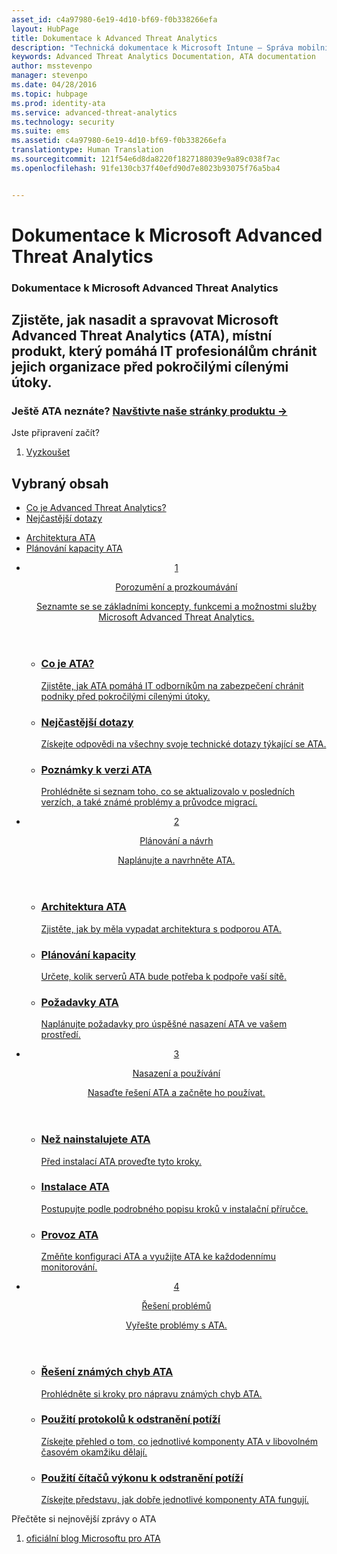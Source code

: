 ```yaml
---
asset_id: c4a97980-6e19-4d10-bf69-f0b338266efa
layout: HubPage
title: Dokumentace k Advanced Threat Analytics
description: "Technická dokumentace k Microsoft Intune – Správa mobilních zařízení a aplikací"
keywords: Advanced Threat Analytics Documentation, ATA documentation
author: msstevenpo
manager: stevenpo
ms.date: 04/28/2016
ms.topic: hubpage
ms.prod: identity-ata
ms.service: advanced-threat-analytics
ms.technology: security
ms.suite: ems
ms.assetid: c4a97980-6e19-4d10-bf69-f0b338266efa
translationtype: Human Translation
ms.sourcegitcommit: 121f54e6d8da8220f1827188039e9a89c038f7ac
ms.openlocfilehash: 91fe130cb37f40efd90d7e8023b93075f76a5ba4


---
```

# Dokumentace k Microsoft Advanced Threat Analytics
<article id="main">
    <section id="hero-content">
      <h1>Dokumentace k Microsoft Advanced Threat Analytics</h1>
      <h2>Zjistěte, jak nasadit a spravovat Microsoft Advanced Threat Analytics (ATA), místní produkt, který pomáhá IT profesionálům chránit jejich organizace před pokročilými cílenými útoky.</h2>
      <h3>Ještě ATA neznáte? <a href="http://go.microsoft.com/fwlink/?LinkId=816859" target="_blank">Navštivte naše stránky produktu &rarr;</a></h3>
    </section>
    <aside class="alert section-border">
      <p>Jste připravení začít?</p>
      <ol class="action-list">
        <li><a href="https://www.microsoft.com/evalcenter/evaluate-microsoft-advanced-threat-analytics" target="_blank" class="button-bordered button-translucent">Vyzkoušet</a></li>
      </ol>
    </aside>
    <section id="featured" class="container">
      <h2 class="section-heading"><span class="icon icon-warning"></span> Vybraný obsah</h2>
      <div class="features row">
        <ul class="column column-half">
          <li><a href="/advanced-threat-analytics/understand-explore/what-is-ata">Co je Advanced Threat Analytics?</a></li>
          <li><a href="/advanced-threat-analytics/understand-explore/ata-technical-faq">Nejčastější dotazy</a></li>
        </ul>
        <ul class="column column-half">
          <li><a href="/advanced-threat-analytics/plan-design/ata-architecture">Architektura ATA</a></li>
          <li><a href="/advanced-threat-analytics/plan-design/ata-capacity-planning">Plánování kapacity ATA</a></li>        </ul>
      </div>
    </section>
    <div id="journeys">
      <section class="container">
        <ul class="journeys-list">
          <li class="journey-step">
            <header class="journey-step-header row">
              <a href="/advanced-threat-analytics/understand-explore/what-is-ata">
                <div class="title column-third">
                  <span class="step-number">1</span>
                  <p>Porozumění a prozkoumávání</p>
                </div>
                <p class="description column-two-thirds">Seznamte se se základními koncepty, funkcemi a možnostmi služby Microsoft Advanced Threat Analytics.
                </p>
              </a>
            </header>
            <section class="journey-step-elements content">
              <ul class="row">
                <li class="column-third">
                  <a href="/advanced-threat-analytics/understand-explore/what-is-ata">
                    <h3>Co je ATA?</h3>
                    <p>Zjistěte, jak ATA pomáhá IT odborníkům na zabezpečení chránit podniky před pokročilými cílenými útoky.</p>
                  </a>
                </li>
                <li class="column-third">
                  <a href="/advanced-threat-analytics/understand-explore/ata-technical-faq">
                    <h3>Nejčastější dotazy</h3>
                    <p>Získejte odpovědi na všechny svoje technické dotazy týkající se ATA.</p>
                  </a>
                </li>
                <li class="column-third">
                  <a href="/advanced-threat-analytics/understand-explore/ata-release-notes">
                    <h3>Poznámky k verzi ATA</h3>
                    <p>Prohlédněte si seznam toho, co se aktualizovalo v posledních verzích, a také známé problémy a průvodce migrací.</p>
                  </a>
                </li>
              </ul>
            </section>
          </li>
          <li class="journey-step">
            <header class="journey-step-header row">
              <a href="/advanced-threat-analytics/plan-design/ata-architecture">
                <div class="title column-third">
                  <span class="step-number">2</span>
                  <p>Plánování a návrh</p>
                </div>
                <p class="description column-two-thirds">Naplánujte a navrhněte ATA.
                </p>
              </a>
            </header>
            <section class="journey-step-elements content">
              <ul class="row">
                <li class="column-third">
                  <a href="/advanced-threat-analytics/plan-design/ata-architecture">
                    <h3>Architektura ATA</h3>
                    <p>Zjistěte, jak by měla vypadat architektura s podporou ATA.</p>
                  </a>
                </li>
                <li class="column-third">
                  <a href="/advanced-threat-analytics/plan-design/ata-capacity-planning">
                    <h3>Plánování kapacity</h3>
                    <p>Určete, kolik serverů ATA bude potřeba k podpoře vaší sítě.</p>
                  </a>
                </li>
                <li class="column-third">
                  <a href="/advanced-threat-analytics/plan-design/ata-prerequisites">
                    <h3>Požadavky ATA</h3>
                    <p>Naplánujte požadavky pro úspěšné nasazení ATA ve vašem prostředí.</p>
                  </a>
                </li>
              </ul>
            </section>
          </li>
          <li class="journey-step">
            <header class="journey-step-header row">
              <a href="/advanced-threat-analytics/deploy-use/preinstall-ata">
                <div class="title column-third">
                  <span class="step-number">3</span>
                  <p>Nasazení a používání</p>
                </div>
                <p class="description column-two-thirds">Nasaďte řešení ATA a začněte ho používat.
                </p>
              </a>
            </header>
            <section class="journey-step-elements content">
              <ul class="row">
                <li class="column-third">
                  <a href="/advanced-threat-analytics/deploy-use/preinstall-ata">
                    <h3>Než nainstalujete ATA</h3>
                    <p>Před instalací ATA proveďte tyto kroky.</p>
                  </a>
                </li>
                <li class="column-third">
                  <a href="/advanced-threat-analytics/deploy-use/install-ata">
                    <h3>Instalace ATA</h3>
                    <p>Postupujte podle podrobného popisu kroků v instalační příručce.</p>
                  </a>
                </li>
                <li class="column-third">
                  <a href="/advanced-threat-analytics/deploy-use/operate-ata">
                    <h3>Provoz ATA</h3>
                    <p>Změňte konfiguraci ATA a využijte ATA ke každodennímu monitorování.</p>
                  </a>
                </li>
            </section>
          </li>
          <li class="journey-step">
            <header class="journey-step-header row">
              <a href="/advanced-threat-analytics/troubleshoot/troubleshooting-ata-known-errors">
                <div class="title column-third">
                  <span class="step-number">4</span>
                  <p>Řešení problémů</p>
                </div>
                <p class="description column-two-thirds">Vyřešte problémy s ATA.
                </p>
              </a>
            </header>
            <section class="journey-step-elements content">
              <ul class="row">
                <li class="column-third">
                  <a href="/advanced-threat-analytics/troubleshoot/troubleshooting-ata-known-errors">
                    <h3>Řešení známých chyb ATA</h3>
                    <p>Prohlédněte si kroky pro nápravu známých chyb ATA.</p>
                  </a>
                </li>
                <li class="column-third">
                  <a href="/advanced-threat-analytics/troubleshoot/troubleshooting-ata-using-logs">
                    <h3>Použití protokolů k odstranění potíží</h3>
                    <p>Získejte přehled o tom, co jednotlivé komponenty ATA v libovolném časovém okamžiku dělají.</p>
                  </a>
                </li>
                <li class="column-third">
                  <a href="/advanced-threat-analytics/troubleshoot/troubleshooting-ata-using-perf-counters">
                    <h3>Použití čítačů výkonu k odstranění potíží</h3>
                    <p>Získejte představu, jak dobře jednotlivé komponenty ATA fungují.</p>
                  </a>
                </li>
              </ul>
            </section>
          </li>
        </ul>
      </section>
    </div>
    <aside class="alert alert-social">
      <p>Přečtěte si nejnovější zprávy o ATA</p>
      <ol class="action-list">
        <li><a href="http://blogs.technet.com/b/ata/" target="_blank" class="button-bordered button-translucent">oficiální blog Microsoftu pro ATA</a></li>
      </ol>
    </aside>
</article>



<!--HONumber=Jun16_HO5-->


